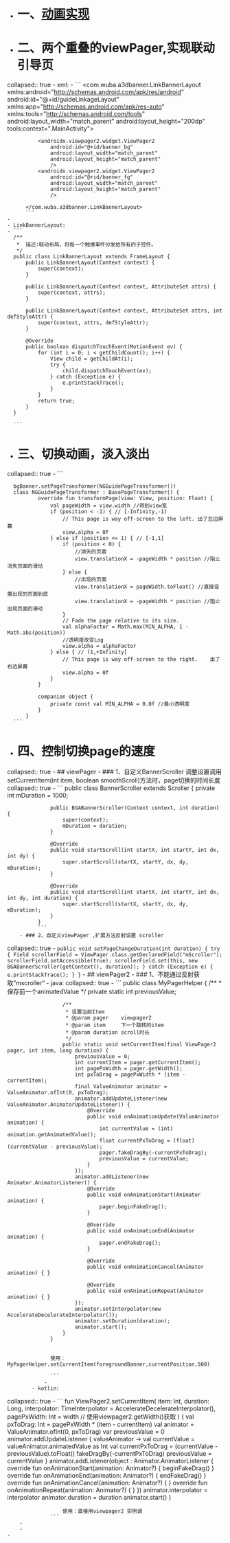 - # 一、[动画实现](https://www.cnblogs.com/guanxinjing/p/13528962.html)
- # 二、两个重叠的viewPager,实现联动引导页
collapsed:: true
	- xml:
		- ```
		  <com.wuba.a3dbanner.LinkBannerLayout xmlns:android="http://schemas.android.com/apk/res/android"
		      android:id="@+id/guideLinkageLayout"
		      xmlns:app="http://schemas.android.com/apk/res-auto"
		      xmlns:tools="http://schemas.android.com/tools"
		      android:layout_width="match_parent"
		      android:layout_height="200dp"
		      tools:context=".MainActivity">
		  
		      <androidx.viewpager2.widget.ViewPager2
		          android:id="@+id/banner_bg"
		          android:layout_width="match_parent"
		          android:layout_height="match_parent"
		          />
		      <androidx.viewpager2.widget.ViewPager2
		          android:id="@+id/banner_fg"
		          android:layout_width="match_parent"
		          android:layout_height="match_parent"
		          />
		  
		  </com.wuba.a3dbanner.LinkBannerLayout>
		  ```
	-
	- LinkBannerLayout:
	- ```
	  /**
	   *  描述:联动布局，将每一个触摸事件分发给所有的子控件。
	   */
	  public class LinkBannerLayout extends FrameLayout {
	      public LinkBannerLayout(Context context) {
	          super(context);
	      }
	  
	      public LinkBannerLayout(Context context, AttributeSet attrs) {
	          super(context, attrs);
	      }
	  
	      public LinkBannerLayout(Context context, AttributeSet attrs, int defStyleAttr) {
	          super(context, attrs, defStyleAttr);
	      }
	  
	      @Override
	      public boolean dispatchTouchEvent(MotionEvent ev) {
	          for (int i = 0; i < getChildCount(); i++) {
	              View child = getChildAt(i);
	              try {
	                  child.dispatchTouchEvent(ev);
	              } catch (Exception e) {
	                  e.printStackTrace();
	              }
	          }
	          return true;
	      }
	  }
	  
	  ```
- # 三、切换动画，淡入淡出
collapsed:: true
	- ```
	  
	  bgBanner.setPageTransformer(NGGuidePageTransformer())
	  class NGGuidePageTransformer : BasePageTransformer() {
	          override fun transformPage(view: View, position: Float) {
	              val pageWidth = view.width //得到view宽
	              if (position < -1) { // [-Infinity,-1)
	                  // This page is way off-screen to the left. 出了左边屏幕
	                  view.alpha = 0f
	              } else if (position <= 1) { // [-1,1]
	                  if (position < 0) {
	                      //消失的页面
	                      view.translationX = -pageWidth * position //阻止消失页面的滑动
	                  } else {
	                      //出现的页面
	                      view.translationX = pageWidth.toFloat() //直接设置出现的页面到底
	                      view.translationX = -pageWidth * position //阻止出现页面的滑动
	                  }
	                  // Fade the page relative to its size.
	                  val alphaFactor = Math.max(MIN_ALPHA, 1 - Math.abs(position))
	                  //透明度改变Log
	                  view.alpha = alphaFactor
	              } else { // (1,+Infinity]
	                  // This page is way off-screen to the right.    出了右边屏幕
	                  view.alpha = 0f
	              }
	          }
	  
	          companion object {
	              private const val MIN_ALPHA = 0.0f //最小透明度
	          }
	      }
	  ```
- # 四、控制切换page的速度
collapsed:: true
	- ## viewPager
		- ### 1、自定义BannerScroller 调整设置调用setCurrentItem(int item, boolean smoothScroll)方法时，page切换的时间长度
collapsed:: true
			- ```
			  public class BannerScroller extends Scroller {
			      private int mDuration = 1000;
			  
			      public BGABannerScroller(Context context, int duration) {
			          super(context);
			          mDuration = duration;
			      }
			  
			      @Override
			      public void startScroll(int startX, int startY, int dx, int dy) {
			          super.startScroll(startX, startY, dx, dy, mDuration);
			      }
			  
			      @Override
			      public void startScroll(int startX, int startY, int dx, int dy, int duration) {
			          super.startScroll(startX, startY, dx, dy, mDuration);
			      }
			  }
			  ```
		- ### 2、自定义viewPager ,扩展方法反射设置 scroller
collapsed:: true
			- ```
			  public void setPageChangeDuration(int duration) {
			          try {
			              Field scrollerField = ViewPager.class.getDeclaredField("mScroller");
			              scrollerField.setAccessible(true);
			              scrollerField.set(this, new BGABannerScroller(getContext(), duration));
			          } catch (Exception e) {
			              e.printStackTrace();
			          }
			      }
			  ```
	- ## viewPager2
		- ### 1、不能通过反射获取”mscroller“
			- java:
collapsed:: true
				- ```
				  public class MyPagerHelper {
				      /**
				       * 保存前一个animatedValue
				       */
				      private static int previousValue;
				  
				      /**
				       * 设置当前Item
				       * @param pager    viewpager2
				       * @param item     下一个跳转的item
				       * @param duration scroll时长
				       */
				      public static void setCurrentItem(final ViewPager2 pager, int item, long duration) {
				          previousValue = 0;
				          int currentItem = pager.getCurrentItem();
				          int pagePxWidth = pager.getWidth();
				          int pxToDrag = pagePxWidth * (item - currentItem);
				          final ValueAnimator animator = ValueAnimator.ofInt(0, pxToDrag);
				          animator.addUpdateListener(new ValueAnimator.AnimatorUpdateListener() {
				              @Override
				              public void onAnimationUpdate(ValueAnimator animation) {
				                  int currentValue = (int) animation.getAnimatedValue();
				                  float currentPxToDrag = (float) (currentValue - previousValue);
				                  pager.fakeDragBy(-currentPxToDrag);
				                  previousValue = currentValue;
				              }
				          });
				          animator.addListener(new Animator.AnimatorListener() {
				              @Override
				              public void onAnimationStart(Animator animation) {
				                  pager.beginFakeDrag();
				              }
				  
				              @Override
				              public void onAnimationEnd(Animator animation) {
				                  pager.endFakeDrag();
				              }
				  
				              @Override
				              public void onAnimationCancel(Animator animation) { }
				  
				              @Override
				              public void onAnimationRepeat(Animator animation) { }
				          });
				          animator.setInterpolator(new AccelerateDecelerateInterpolator());
				          animator.setDuration(duration);
				          animator.start();
				      }
				  }
				  
				  
				  使用： MyPagerHelper.setCurrentItem(foregroundBanner,currentPosition,500)
				  
				  ```
				-
			- kotlin:
collapsed:: true
				- ```
				  fun ViewPager2.setCurrentItem(
				          item: Int,
				          duration: Long,
				          interpolator: TimeInterpolator = AccelerateDecelerateInterpolator(),
				          pagePxWidth: Int = width // 使用viewpager2.getWidth()获取
				      ) {
				          val pxToDrag: Int = pagePxWidth * (item - currentItem)
				          val animator = ValueAnimator.ofInt(0, pxToDrag)
				          var previousValue = 0
				          animator.addUpdateListener { valueAnimator ->
				              val currentValue = valueAnimator.animatedValue as Int
				              val currentPxToDrag = (currentValue - previousValue).toFloat()
				              fakeDragBy(-currentPxToDrag)
				              previousValue = currentValue
				          }
				          animator.addListener(object : Animator.AnimatorListener {
				              override fun onAnimationStart(animation: Animator?) { beginFakeDrag() }
				              override fun onAnimationEnd(animation: Animator?) { endFakeDrag() }
				              override fun onAnimationCancel(animation: Animator?) { }
				              override fun onAnimationRepeat(animation: Animator?) { }
				          })
				          animator.interpolator = interpolator
				          animator.duration = duration
				          animator.start()
				      }
				      
				      使用：直接用viewpager2 实例调
				  ```
		-
		-
	-